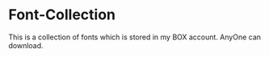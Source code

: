 # Font-Collection
This is a collection of fonts which is stored in my BOX account. AnyOne can download.
